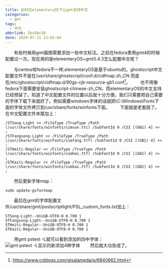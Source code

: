 ```yaml
---
title: 如何在elementaryOS下让gmt支持中文
categories:
  - gmt
tags:
  - 中文
abbrlink: 5bc68c30
date: 2020-07-31 23:03:04
---
```

&emsp;&emsp;有些时候用gmt画图需要添加一些中文标注。之前在fedora里用gmt4的时候配置过一次。现在用的是elementaryOS+gmt5.4.3怎么配置中文呢？
<!-- more -->
&emsp;&emsp;与centos啦fedora不一样,elementaryOS是基于ubuntu的。ghostscript中文配置文件不是在/usr/share/ghostscript/conf.d/cidfmap.zh_CN 而是在/etc/ghostscript/cidfmap.d/90gs-cjk-resource-gb1.conf[^1]。
&emsp;&emsp;也不用像fedora下面需要安装ghostscript-chinese-zh_CN，而elementaryOS的中文支持已经预装了。知道了中文配置文件的位置以后就十分方便。我们只需要把自己需要的字体下载下来就好了。例如需要windows字体的话就把\C:\Windows\Fonts下面的字体文件拷贝到/usr/share/fonts/winfonts下面。
&emsp;&emsp;下面就是老套路了。在中文配置文件末尾加上：
```
/STSong-Light << /FileType /TrueType /Path (/usr/share/fonts/winfonts/simsun.ttc) /SubfontId 0 /CSI [(GB1) 4] >> ;
/STFangsong-Light << /FileType /TrueType /Path (/usr/share/fonts/winfonts/simfang.ttf) /SubfontId 0 /CSI [(GB1) 4] >> ;
/STHeiti-Regular << /FileType /TrueType /Path (/usr/share/fonts/winfonts/simhei.ttf) /SubfontId 0 /CSI [(GB1) 4] >> ;
/STKaiti-Regular << /FileType /TrueType /Path (/usr/share/fonts/winfonts/simkai.ttf) /SubfontId 0 /CSI [(GB1) 4] >> ; 
```
&emsp;&emsp;然后更新字体map：
```
sudo update-gsfontmap
```
&emsp;&emsp;最后在gmt的字体配置文件/usr/share/gmt/postscriptlight/PSL_custom_fonts.txt加上：
```
STSong-Light--UniGB-UTF8-H 0.700 1
STFangsong-Light--UniGB-UTF8-H 0.700 1
STHeiti-Regular--UniGB-UTF8-H 0.700 1
STKaiti-Regular--UniGB-UTF8-H 0.700 1
```
&emsp;&emsp;用gmt pstext -L就可以看到添加的四中字体：
![gmt pstext -L显示的新添加4种字体](pstext.png)
&emsp;&emsp;然后就大功告成了。

[^1]:https://www.cnblogs.com/gisalameda/p/6840662.html
